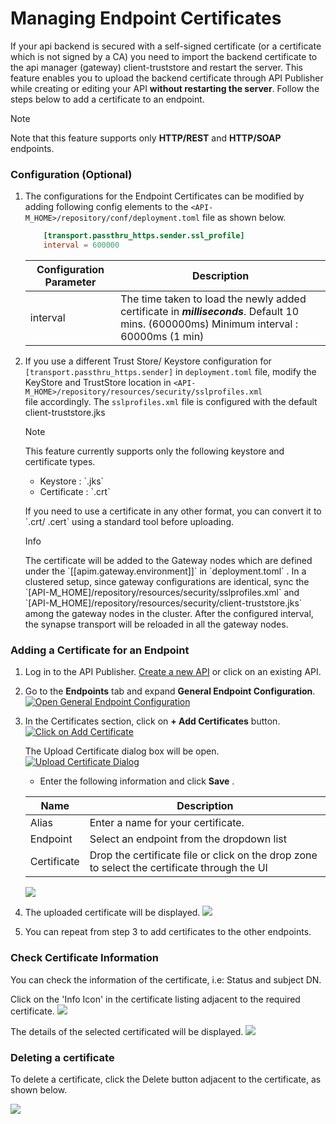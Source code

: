 # Managing Endpoint Certificates

If your api backend is secured with a self-signed certificate (or a certificate which is not signed by a CA) you need to
 import the backend certificate to the api manager (gateway) client-truststore and restart the server. This feature
  enables you to upload the backend certificate through API Publisher while creating or editing your API **without
   restarting the server**. Follow the steps below to add a certificate to an endpoint. 
    
   <html>
        <div class="admonition note">
            <p class="admonition-title">Note</p>
            <p>Note that this feature supports only <b>HTTP/REST</b> and <b>HTTP/SOAP</b> endpoints.
            </p>
        </div> 
   </html>

### Configuration (Optional)

1.  The configurations for the Endpoint Certificates can be modified by adding following config elements to the 
 `<API-M_HOME>/repository/conf/deployment.toml` file as shown below. 
    ``` toml
        [transport.passthru_https.sender.ssl_profile]
        interval = 600000
    ```
    
    | Configuration Parameter        | Description|
    |-------------|---------------------------------------------------|
    | interval    | The time taken to load the newly added certificate in ***milliseconds***. Default 10 mins. (600000ms) Minimum interval : 60000ms (1 min)|

2.  If you use a different Trust Store/ Keystore configuration for `[transport.passthru_https.sender]` in `deployment.toml` file, modify the KeyStore and TrustStore location in
`<API-M_HOME>/repository/resources/security/sslprofiles.xml` file accordingly.  The `sslprofiles.xml` file is configured with the default client-truststore.jks
    
    <html>
      <div class="admonition note">
          <p class="admonition-title">Note</p>
          <p>
            This feature currently supports only the following keystore and certificate types.
          </p>
          <ul>
            <li>Keystore : `.jks`</li>
            <li>Certificate : `.crt`</li>
          </ul>
          <p>
            If you need to use a certificate in any other format, you can convert it to `.crt/ .cert` using a standard
             tool before uploading.
          </p>
      </div> 
    </html>

    <html>
      <div class="admonition info">
          <p class="admonition-title">Info</p>
          <p>
            The certificate will be added to the Gateway nodes which are defined under the
             `[[apim.gateway.environment]]` in `deployment.toml` . 
             In a clustered setup, since gateway configurations are identical, sync the
             `[API-M_HOME]/repository/resources/security/sslprofiles.xml` and `[API-M_HOME]/repository/resources/security/client-truststore.jks` among the gateway nodes in the cluster. After the configured interval, the
              synapse transport will be reloaded in all the gateway nodes.
          </p>
      </div> 
    </html>

### Adding a Certificate for an Endpoint

1.  Log in to the API Publisher. [Create a new API](../CreateAPI/create-a-rest-api.md) or click on an existing API.
2.  Go to the **Endpoints** tab and expand **General Endpoint Configuration**. 
    [![Open General Endpoint Configuration](../../../assets/img/Learn/open-general-endpoint-configuration.png)](../../../assets/img/Learn/open-general-endpoint-configuration.png)
3.  In the Certificates section, click on **\+ Add Certificates** button.
   [![Click on Add Certificate](../../../assets/img/Learn/click-add-certificate.png)](../../../assets/img/Learn/click-add-certificate.png)
   
    The Upload Certificate dialog box will be open.
    [![Upload Certificate Dialog](../../../assets/img/Learn/upload-certificate-open.png)](../../../assets/img/Learn/upload-certificate-open.png)

    *  Enter the following information and click **Save** .
    
    | Name        | Description                                                                              |
    |-------------|------------------------------------------------------------------------------------------|
    | Alias       | Enter a name for your certificate.                                                       |
    | Endpoint    | Select an endpoint from the dropdown list                                                |
    | Certificate | Drop the certificate file or click on the drop zone to select the certificate through the UI |

    [![](../../../assets/img/Learn/certificate-inputs-provided.png)](../../../assets/img/Learn/certificate-inputs-provided.png)

4.  The uploaded certificate will be displayed.
    [![](../../../assets/img/Learn/certificate-added.png)](../../../assets/img/Learn/certificate-added.png)
5.  You can repeat from step 3 to add certificates to the other endpoints.

### Check Certificate Information

You can check the information of the certificate, i.e: Status and subject DN.

Click on the 'Info Icon' in the certificate listing adjacent to the required certificate.
[![](../../../assets/img/Learn/certificate-info-click.jpg)](../../../assets/img/Learn/certificate-info-click.jpg)

The details of the selected certificated will be displayed.
[![](../../../assets/img/Learn/certificate-details.png)](../../../assets/img/Learn/certificate-details.png)

### Deleting a certificate

To delete a certificate, click the Delete button adjacent to the certificate, as shown below.

[![](../../../assets/img/Learn/certificate-delete-btn-select.jpg)](../../../assets/img/Learn/certificate-delete-btn-select.jpg)

